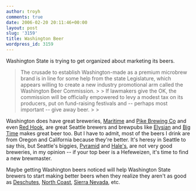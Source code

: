```yaml
---
author: troyh
comments: true
date: 2006-02-20 20:11:46+00:00
layout: post
slug: '3159'
title: Washington Beer
wordpress_id: 3159
---
```


Washington State is trying to get organized about marketing its beers.



<blockquote>The crusade to establish Washington-made as a premium microbrew brand is in line for some help from the state Legislature, which appears willing to create a new industry promotional arm called the Washington Beer Commission.
> 
> If lawmakers give the OK, the commission will be officially empowered to levy a modest tax on its producers, put on fund-raising festivals and -- perhaps most important -- give away beer.
> 
> </blockquote>


Washington does have great breweries, [Maritime](http://maritimebrewery.citysearch.com/) and [Pike Brewing Co](http://www.pikebrewing.com/) and even [Red Hook](http://www.redhook.com/), are great Seattle brewers and brewpubs like [Elysian](http://www.elysianbrewing.com/) and [Big Time](http://www.bigtimebrewery.com/) makes great beer too. But I have to admit, most of the beers I drink are from Oregon and California because they're better. It's heresy in Seattle to say this, but Seattle's biggies, [Pyramid](http://www.pyramidbrew.com/) and [Hale's](http://www.halesales.com/), are not very good breweries, in my opinion -- if your top beer is a Hefeweizen, it's time to find a new brewmaster.

Maybe getting Washington beers noticed will help Washington State brewers to start making better beers when they realize they aren't as good as [Deschutes](http://www.deschutesbrewery.com/splash/default.aspx), [North Coast](http://www.northcoastbrewing.com/), [Sierra Nevada](http://www.sierranevada.com/), etc.
